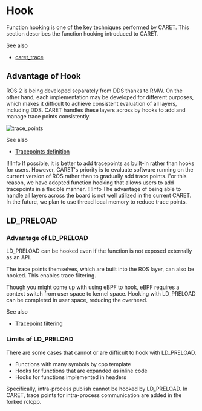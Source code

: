 # Hook

Function hooking is one of the key techniques performed by CARET.
This section describes the function hooking introduced to CARET.

See also

- [caret_trace](../software_architecture/caret_trace.md)

## Advantage of Hook

ROS 2 is being developed separately from DDS thanks to RMW.
On the other hand, each implementation may be developed for different purposes, which makes it difficult to achieve consistent evaluation of all layers, including DDS.
CARET handles these layers across by hooks to add and manage trace points consistently.

![trace_points](../../imgs/control_trace_points_via_hook.drawio.png)

See also

- [Tracepoints definition](../trace_points/index.md)

<prettier-ignore-start>
!!!Info
    If possible, it is better to add tracepoints as built-in rather than hooks for users.
    However, CARET's priority is to evaluate software running on the current version of ROS rather than to gradually add trace points.
    For this reason, we have adopted function hooking that allows users to add tracepoints in a flexible manner.
<prettier-ignore-end>

<prettier-ignore-start>
!!!Info
    The advantage of being able to handle all layers across the board is not well utilized in the current CARET.
    In the future, we plan to use thread local memory to reduce trace points.
<prettier-ignore-end>

## LD_PRELOAD

### Advantage of LD_PRELOAD

LD_PRELOAD can be hooked even if the function is not exposed externally as an API.

The trace points themselves, which are built into the ROS layer, can also be hooked.
This enables trace filtering.

Though you might come up with using eBPF to hook, eBPF requires a context switch from user space to kernel space.
Hooking with LD_PRELOAD can be completed in user space, reducing the overhead.

See also

- [Tracepoint filtering](./tracepoint_filtering.md)

### Limits of LD_PRELOAD

There are some cases that cannot or are difficult to hook with LD_PRELOAD.

- Functions with many symbols by cpp template
- Hooks for functions that are expanded as inline code
- Hooks for functions implemented in headers

Specifically, intra-process publish cannot be hooked by LD_PRELOAD.
In CARET, trace points for intra-process communication are added in the forked rclcpp.
